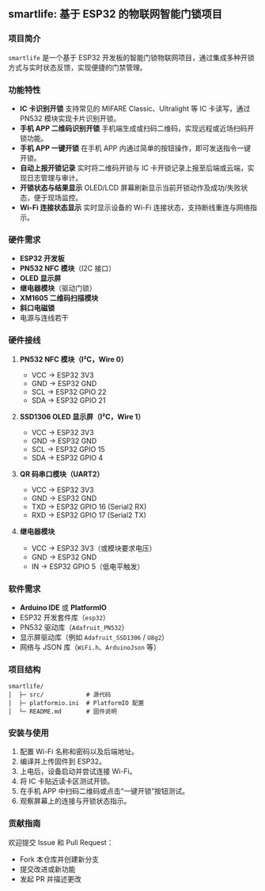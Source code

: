 ## smartlife: 基于 ESP32 的物联网智能门锁项目

### 项目简介

`smartlife` 是一个基于 ESP32 开发板的智能门锁物联网项目，通过集成多种开锁方式与实时状态反馈，实现便捷的门禁管理。

### 功能特性

* **IC 卡识别开锁**
  支持常见的 MIFARE Classic、Ultralight 等 IC 卡读写，通过 PN532 模块实现卡片识别开锁。
* **手机 APP 二维码识别开锁**
  手机端生成或扫码二维码，实现远程或近场扫码开锁功能。
* **手机 APP 一键开锁**
  在手机 APP 内通过简单的按钮操作，即可发送指令一键开锁。
* **自动上报开锁记录**
  实时将二维码开锁与 IC 卡开锁记录上报至后端或云端，实现日志管理与审计。
* **开锁状态与结果显示**
  OLED/LCD 屏幕刷新显示当前开锁动作及成功/失败状态，便于现场监控。
* **Wi-Fi 连接状态显示**
  实时显示设备的 Wi-Fi 连接状态，支持断线重连与网络指示。

### 硬件需求

* **ESP32 开发板**
* **PN532 NFC 模块**（I2C 接口）
* **OLED 显示屏**
* **继电器模块**（驱动门锁）
* **XM1605 二维码扫描模块**
* **斜口电磁锁**
* 电源与连线若干

### 硬件接线

1. **PN532 NFC 模块（I²C，Wire 0）**

   * VCC → ESP32 3V3
   * GND → ESP32 GND
   * SCL → ESP32 GPIO 22
   * SDA → ESP32 GPIO 21

2. **SSD1306 OLED 显示屏（I²C，Wire 1）**

   * VCC → ESP32 3V3
   * GND → ESP32 GND
   * SCL → ESP32 GPIO 15
   * SDA → ESP32 GPIO 4

3. **QR 码串口模块（UART2）**

   * VCC → ESP32 3V3
   * GND → ESP32 GND
   * TXD → ESP32 GPIO 16 (Serial2 RX)
   * RXD → ESP32 GPIO 17 (Serial2 TX)

4. **继电器模块**

   * VCC → ESP32 3V3（或模块要求电压）
   * GND → ESP32 GND
   * IN → ESP32 GPIO 5（低电平触发）

### 软件需求

* **Arduino IDE** 或 **PlatformIO**
* ESP32 开发套件库（`esp32`）
* PN532 驱动库（`Adafruit_PN532`）
* 显示屏驱动库（例如 `Adafruit_SSD1306` / `U8g2`）
* 网络与 JSON 库（`WiFi.h`、`ArduinoJson` 等）

### 项目结构

```
smartlife/
│  ├─ src/            # 源代码
│  ├─ platformio.ini  # PlatformIO 配置
│  └─ README.md       # 固件说明
```

### 安装与使用

1. 配置 Wi-Fi 名称和密码以及后端地址。
2. 编译并上传固件到 ESP32。
3. 上电后，设备启动并尝试连接 Wi-Fi。
4. 将 IC 卡贴近读卡区测试开锁。
5. 在手机 APP 中扫码二维码或点击“一键开锁”按钮测试。
6. 观察屏幕上的连接与开锁状态指示。

### 贡献指南

欢迎提交 Issue 和 Pull Request：

* Fork 本仓库并创建新分支
* 提交改进或新功能
* 发起 PR 并描述更改
